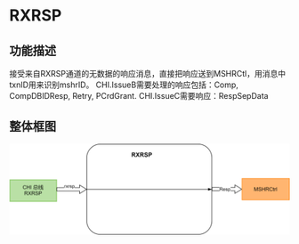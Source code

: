 # RXRSP

## 功能描述
接受来自RXRSP通道的无数据的响应消息，直接把响应送到MSHRCtl，用消息中txnID用来识别mshrID。 CHI.IssueB需要处理的响应包括：Comp, CompDBIDResp, Retry, PCrdGrant. CHI.IssueC需要响应：RespSepData

## 整体框图
![RXRSP](./figure/RXRSP.svg)
